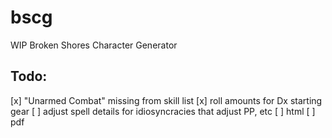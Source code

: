 # bscg
WIP Broken Shores Character Generator

## Todo:
[x] "Unarmed Combat" missing from skill list
[x] roll amounts for Dx starting gear
[ ] adjust spell details for idiosyncracies that adjust PP, etc
[ ] html
[ ] pdf
